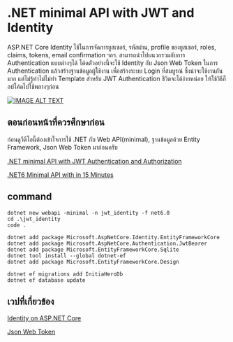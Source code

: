 # .NET minimal API with JWT and Identity
ASP.NET Core Identity ใช้ในการจัดการยูสเซอร์, รหัสผ่าน, profile ของยูสเซอร์, roles, claims, tokens, email confirmation ฯลฯ. 
สามารถนำไปผนวกรวมกับการ Authentication แบบต่างๆได้  โค้ดตัวอย่างนี้จะใช้ Identity กับ Json Web Token ในการ Authentication แล้วสร้างฐานข้อมูลผู้ใช้งาน
เพื่อสร้างระบบ Login ที่สมบูรณ์ ซึ่งน่าจะใช้งานกันมาก แต่ไม่รู้ทำไม่ไม่ทำ Template สำหรับ JWT Authentication ชีวิตจะได้ง่ายหน่อย ให้ใช้วิธีก็อปโค้ดไปใช้พลางๆก่อน 

[![IMAGE ALT TEXT](http://img.youtube.com/vi/WmIQOfjn6B4/0.jpg)](https://www.youtube.com/watch?v=WmIQOfjn6B4 ".NET minimal API+JWT+Entity+Identity within 15 minutes")

## ตอนก่อนหน้าที่ควรศึกษาก่อน

ก่อนดูวีดีโอนี้ต้องเข้าใจการใช้ .NET กับ Web API(minimal), ฐานข้อมูลด้วย Entity Framework, Json Web Token มาก่อนครับ

[.NET minimal API with JWT Authentication and Authorization](https://github.com/schooltechx/youtube/tree/main/webapp/dotnet-jwt-authen)

[.NET6 Minimal API with in 15 Minutes](https://github.com/schooltechx/youtube/tree/main/webapp/dotnet-minimal-api-ef-15m)

## command

    dotnet new webapi -minimal -n jwt_identity -f net6.0
    cd .\jwt_identity
    code .

    dotnet add package Microsoft.AspNetCore.Identity.EntityFrameworkCore
    dotnet add package Microsoft.AspNetCore.Authentication.JwtBearer
    dotnet add package Microsoft.EntityFrameworkCore.Sqlite
    dotnet tool install --global dotnet-ef
    dotnet add package Microsoft.EntityFrameworkCore.Design

    dotnet ef migrations add InitiaHeroDb
    dotnet ef database update
   
## เวปที่เกี่ยวข้อง

[Identity on ASP.NET Core](https://jwt.io/)

[Json Web Token](https://docs.microsoft.com/en-us/aspnet/core/security/authentication/identity?view=aspnetcore-6.0&tabs=netcore-cli)

